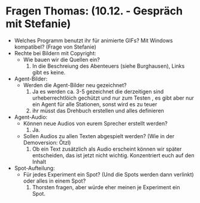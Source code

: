  # Fragen Thomas: (10.12. - Gespräch mit Stefanie)
   * Welches Programm benutzt ihr für animierte GIFs? Mit Windows kompatibel? (Frage von Stefanie)
   * Rechte bei Bildern mit Copyright:
     * Wie bauen wir die Quellen ein?
       1. In die Beschreiung des Abenteuers (siehe Burghausen), Links gibt es keine.
   * Agent-Bilder:
     * Werden die Agent-Bilder neu gezeichnet?
       1. Ja es werden ca. 3-5 gezeichnet die derzeitigen sind urheberrechtlöich gechützt und nur zum Testen , es gibt aber nur ein Agent für alle Stationen, sonst wird es zu teuer
       2. ihr müsst das Drehbuch erstellen und alles definieren
   * Agent-Audio:
     * Können neue Audios von eurem Sprecher erstellt werden?
       1. Ja.
     * Sollen Audios zu allen Texten abgespielt werden? (Wie in der Demoversion: Ötzl)
       1. Ob ein Text zusätzlich als Audio erscheint können wir später entscheiden, das ist jetzt nicht wichtig. Konzentriert euch auf den Inhalt 
   * Spot-Aufteilung:
     * Für jedes Experiment ein Spot? (Und die Spots werden dann verlinkt) oder alles in einem Spot?
       1. Thorsten fragen, aber würde eher meinen je Experiment ein Spot.
